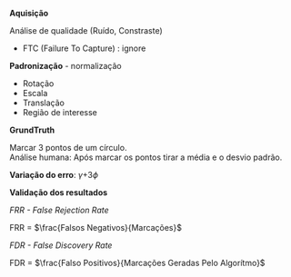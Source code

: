 **Aquisição**

Análise de qualidade (Ruído, Constraste)
- FTC (Failure To Capture) : ignore


**Padronização** - normalização

- Rotação
- Escala
- Translação
- Região de interesse

**GrundTruth**

Marcar 3 pontos de um círculo.  
Análise humana: Após marcar os pontos tirar a média e o desvio padrão.

**Variação do erro**: $\gamma$+3$\phi$

**Validação dos resultados**

*FRR - False Rejection Rate*

FRR = $\frac{Falsos Negativos}{Marcações}$

*FDR - False Discovery Rate*

FDR = $\frac{Falso Positivos}{Marcações Geradas Pelo Algorítmo}$

